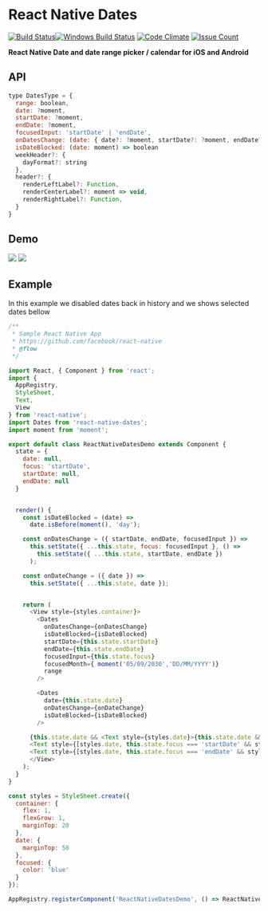 # React Native Dates
[![Build Status](https://travis-ci.org/werein/react-native-dates.svg)](https://travis-ci.org/werein/react-native-dates)[![Windows Build Status](https://ci.appveyor.com/api/projects/status/github/werein/react-native-dates?branch=master&svg=true)](https://ci.appveyor.com/project/jirikolarik/react-native-dates) [![Code Climate](https://codeclimate.com/github/werein/react-native-dates/badges/gpa.svg)](https://codeclimate.com/github/werein/react-native-dates) [![Issue Count](https://codeclimate.com/github/werein/react-native-dates/badges/issue_count.svg)](https://codeclimate.com/github/werein/react-native-dates)

__React Native Date and date range picker / calendar for iOS and Android__

## API

```javascript
type DatesType = {
  range: boolean,
  date: ?moment,
  startDate: ?moment,
  endDate: ?moment,
  focusedInput: 'startDate' | 'endDate',
  onDatesChange: (date: { date?: ?moment, startDate?: ?moment, endDate?: ?moment }) => void,
  isDateBlocked: (date: moment) => boolean
  weekHeader?: {
    dayFormat?: string
  },
  header?: {
    renderLeftLabel?: Function,
    renderCenterLabel?: moment => void,
    renderRightLabel?: Function,
  }
}
```

## Demo

<img src="http://i.giphy.com/YUqyKQoeNs2v6.gif">
<img src="http://i.giphy.com/130cHgOE0K5TCU.gif">


## Example

In this example we disabled dates back in history and we shows selected dates bellow

```javascript
/**
 * Sample React Native App
 * https://github.com/facebook/react-native
 * @flow
 */

import React, { Component } from 'react';
import {
  AppRegistry,
  StyleSheet,
  Text,
  View
} from 'react-native';
import Dates from 'react-native-dates';
import moment from 'moment';

export default class ReactNativeDatesDemo extends Component {
  state = {
    date: null,
    focus: 'startDate',
    startDate: null,
    endDate: null
  }


  render() {
    const isDateBlocked = (date) =>
      date.isBefore(moment(), 'day');

    const onDatesChange = ({ startDate, endDate, focusedInput }) =>
      this.setState({ ...this.state, focus: focusedInput }, () =>
        this.setState({ ...this.state, startDate, endDate })
      );

    const onDateChange = ({ date }) =>
      this.setState({ ...this.state, date });


    return (
      <View style={styles.container}>
        <Dates
          onDatesChange={onDatesChange}
          isDateBlocked={isDateBlocked}
          startDate={this.state.startDate}
          endDate={this.state.endDate}
          focusedInput={this.state.focus}
          focusedMonth={ moment('05/09/2030','DD/MM/YYYY')}
          range
        />

        <Dates
          date={this.state.date}
          onDatesChange={onDateChange}
          isDateBlocked={isDateBlocked}
        />

      {this.state.date && <Text style={styles.date}>{this.state.date && this.state.date.format('LL')}</Text>}
      <Text style={[styles.date, this.state.focus === 'startDate' && styles.focused]}>{this.state.startDate && this.state.startDate.format('LL')}</Text>
      <Text style={[styles.date, this.state.focus === 'endDate' && styles.focused]}>{this.state.endDate && this.state.endDate.format('LL')}</Text>
      </View>
    );
  }
}

const styles = StyleSheet.create({
  container: {
    flex: 1,
    flexGrow: 1,
    marginTop: 20
  },
  date: {
    marginTop: 50
  },
  focused: {
    color: 'blue'
  }
});

AppRegistry.registerComponent('ReactNativeDatesDemo', () => ReactNativeDatesDemo);
```
